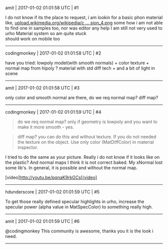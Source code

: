 amit | 2017-01-02 01:01:58 UTC | #1

I do not know if its the place to request,
i am lookin for a basic phon material like,
[upload.wikimedia.org/wikipedia/c ... sion_4.png](http://upload.wikimedia.org/wikipedia/commons/thumb/6/6b/Phong_components_version_4.png/800px-Phong_components_version_4.png)
 some how i am not able to find one in samples too, nor was editor any help
I am still not very used to urho Material system so am quite stuck  
should work on mobile too

-------------------------

codingmonkey | 2017-01-02 01:01:58 UTC | #2

have you tried: lowpoly model(with smooth normals) + color texture + normal map from hipoly ? 
material with std diff tech + and a bit of light in scene

-------------------------

amit | 2017-01-02 01:01:58 UTC | #3

only color and smooth normal are there, do we req normal map? diff map?

-------------------------

codingmonkey | 2017-01-02 01:01:59 UTC | #4

>do we req normal map?
only if geometry is lowpoly and you want to make it  more smooth - yes.

>diff map?
you can do this and without texture. If you do not needed the texture on the object. Use only color (MatDiffColor) in material inspector.


I tried to do the same as your picture.
Really i do not know if it looks like on the plastic?
And normal maps I think it is not correct baked. My xNormal lost some lib's. 
In general, it is possible and without the normal map.

[video]http://youtu.be/pqnaK9rkGCs[/video]

-------------------------

hdunderscore | 2017-01-02 01:01:59 UTC | #5

To get those really defined specular highlights in urho, increase the specular power (alpha value in MatSpecColor) to something really high.

-------------------------

amit | 2017-01-02 01:01:59 UTC | #6

@codingmonkey 
This community is awesome, thanks you it is the look i need.

-------------------------


